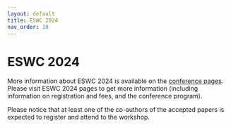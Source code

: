 ```yaml
---
layout: default
title: ESWC 2024
nav_order: 10
---
```


# ESWC 2024
More information about ESWC 2024 is available on the [conference pages](https://2024.eswc-conferences.org). Please visit ESWC 2024 pages to get more information (including information on registration and fees, and the conference program).

Please notice that at least one of the co-authors of the accepted papers is expected to register and attend to the workshop.
